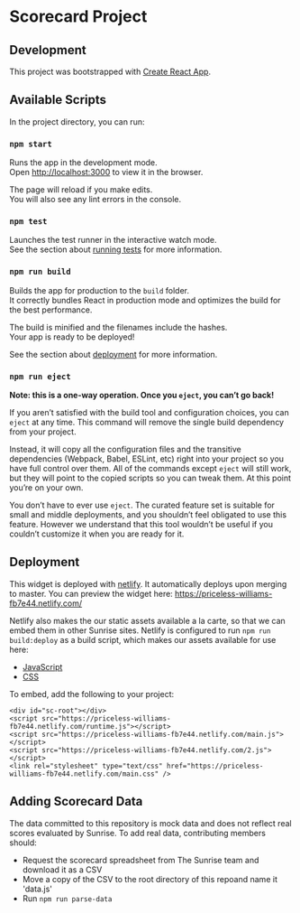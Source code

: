 # Scorecard Project

## Development

This project was bootstrapped with [Create React App](https://github.com/facebook/create-react-app).

## Available Scripts

In the project directory, you can run:

### `npm start`

Runs the app in the development mode.<br />
Open [http://localhost:3000](http://localhost:3000) to view it in the browser.

The page will reload if you make edits.<br />
You will also see any lint errors in the console.

### `npm test`

Launches the test runner in the interactive watch mode.<br />
See the section about [running tests](https://facebook.github.io/create-react-app/docs/running-tests) for more information.

### `npm run build`

Builds the app for production to the `build` folder.<br />
It correctly bundles React in production mode and optimizes the build for the best performance.

The build is minified and the filenames include the hashes.<br />
Your app is ready to be deployed!

See the section about [deployment](https://facebook.github.io/create-react-app/docs/deployment) for more information.

### `npm run eject`

**Note: this is a one-way operation. Once you `eject`, you can’t go back!**

If you aren’t satisfied with the build tool and configuration choices, you can `eject` at any time. This command will remove the single build dependency from your project.

Instead, it will copy all the configuration files and the transitive dependencies (Webpack, Babel, ESLint, etc) right into your project so you have full control over them. All of the commands except `eject` will still work, but they will point to the copied scripts so you can tweak them. At this point you’re on your own.

You don’t have to ever use `eject`. The curated feature set is suitable for small and middle deployments, and you shouldn’t feel obligated to use this feature. However we understand that this tool wouldn’t be useful if you couldn’t customize it when you are ready for it.

## Deployment

This widget is deployed with [netlify](https://www.netlify.com/). It automatically deploys upon merging to master. You can preview the widget here: https://priceless-williams-fb7e44.netlify.com/

Netlify also makes the our static assets available a la carte, so that we can embed them in other Sunrise sites. Netlify is configured to run `npm run build:deploy` as a build script, which makes our assets available for use here:
- [JavaScript](https://priceless-williams-fb7e44.netlify.com/main.js)
- [CSS](https://priceless-williams-fb7e44.netlify.com/main.css)

To embed, add the following to your project:
```
<div id="sc-root"></div>
<script src="https://priceless-williams-fb7e44.netlify.com/runtime.js"></script>
<script src="https://priceless-williams-fb7e44.netlify.com/main.js"></script>
<script src="https://priceless-williams-fb7e44.netlify.com/2.js"></script>
<link rel="stylesheet" type="text/css" href="https://priceless-williams-fb7e44.netlify.com/main.css" />
```

## Adding Scorecard Data
The data committed to this repository is mock data and does not reflect real scores evaluated by Sunrise. To add real data, contributing members should:
- Request the scorecard spreadsheet from The Sunrise team and download it as a CSV
- Move a copy of the CSV to the root directory of this repoand name it 'data.js'
- Run `npm run parse-data`
